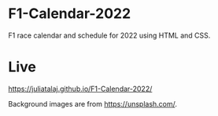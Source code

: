 # F1-Calendar-2022
F1 race calendar and schedule for 2022 using HTML and CSS. 

# Live
https://juliatalaj.github.io/F1-Calendar-2022/


Background images are from https://unsplash.com/.
